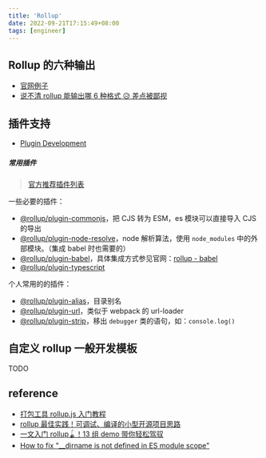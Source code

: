 ```yaml
---
title: 'Rollup'
date: 2022-09-21T17:15:49+08:00
tags: [engineer]
---
```


## Rollup 的六种输出

- [官网例子](https://rollupjs.org/repl/)
- [说不清 rollup 能输出哪 6 种格式 😥 差点被鄙视](https://juejin.cn/post/7051236803344334862)

## 插件支持

- [Plugin Development](https://rollupjs.org/plugin-development/)

##### 常用插件

> [官方推荐插件列表](https://github.com/rollup/awesome)

一些必要的插件：

- [@rollup/plugin-commonjs](https://www.npmjs.com/package/@rollup/plugin-commonjs)，把 CJS 转为 ESM，es 模块可以直接导入 CJS 的导出
- [@rollup/plugin-node-resolve](https://www.npmjs.com/package/@rollup/plugin-node-resolve)，node 解析算法，使用 `node_modules` 中的外部模块。（集成 babel 时也需要的）
- [@rollup/plugin-babel](https://www.npmjs.com/package/@rollup/plugin-babel)，具体集成方式参见官网：[rollup - babel](https://rollupjs.org/tools/#babel)
- [@rollup/plugin-typescript](https://www.npmjs.com/package/@rollup/plugin-typescript)

个人常用的的插件：

- [@rollup/plugin-alias](https://www.npmjs.com/package/@rollup/plugin-alias)，目录别名
- [@rollup/plugin-url](https://www.npmjs.com/package/@rollup/plugin-url)，类似于 webpack 的 url-loader
- [@rollup/plugin-strip](https://www.npmjs.com/package/@rollup/plugin-strip)，移出 `debugger` 类的语句，如：`console.log()`

## 自定义 rollup 一般开发模板

TODO

## reference

- [打包工具 rollup.js 入门教程](https://www.ruanyifeng.com/blog/2022/05/rollup.html)
- [rollup 最佳实践！可调试、编译的小型开源项目思路](https://mp.weixin.qq.com/s/nnZFbNpLnrgfcsi1_y3rrA)
- [一文入门 rollup🪀！13 组 demo 带你轻松驾驭](https://juejin.cn/post/7069555431303020580)
- [How to fix "\_\_dirname is not defined in ES module scope"](https://flaviocopes.com/fix-dirname-not-defined-es-module-scope/)
